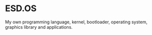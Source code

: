 # ESD.OS

My own programming language, kernel, bootloader, operating system, graphics library and applications.